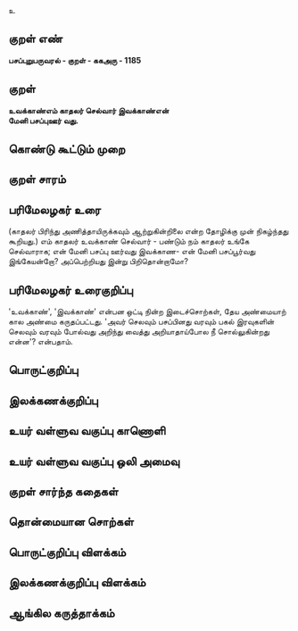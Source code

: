 உ

## குறள் எண் 

**பசப்புறுபருவரல் - குறள் - ககஅரு - 1185**

## குறள் 

**உவக்காண்எம் காதலர் செல்வார் இவக்காண்என்  
மேனி பசப்புஊர் வது.**

## கொண்டு கூட்டும் முறை


## குறள் சாரம் 


## பரிமேலழகர் உரை

(காதலர் பிரிந்து அணித்தாயிருக்கவும் ஆற்றுகின்றிலை என்ற தோழிக்கு முன் நிகழ்ந்தது கூறியது.) எம் காதலர் உவக்காண் செல்வார் - பண்டும் நம் காதலர் உங்கே செல்வாராக; என் மேனி பசப்பு ஊர்வது இவக்காண- என் மேனி பசப்பூர்வது இங்கேயன்றோ? அப்பெற்றியது இன்று பிறிதொன்றாமோ?

## பரிமேலழகர் உரைகுறிப்பு   

'உவக்காண்', 'இவக்காண்' என்பன ஒட்டி நின்ற இடைச்சொற்கள், தேய அண்மையாற் கால அண்மை கருதப்பட்டது. 'அவர் செலவும் பசப்பினது வரவும் பகல் இரவுகளின் செலவும் வரவும் போல்வது அறிந்து வைத்து அறியாதாய்போல நீ சொல்லுகின்றது என்ன'? என்பதாம்.

## பொருட்குறிப்பு 


## இலக்கணக்குறிப்பு  


## உயர் வள்ளுவ வகுப்பு காணொளி


## உயர் வள்ளுவ வகுப்பு ஒலி அமைவு 

 
## குறள் சார்ந்த கதைகள் 


## தொன்மையான சொற்கள்


## பொருட்குறிப்பு விளக்கம்


## இலக்கணக்குறிப்பு விளக்கம்


## ஆங்கில கருத்தாக்கம் 


